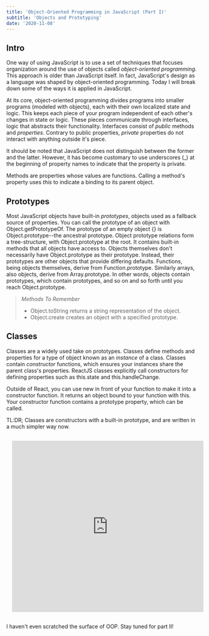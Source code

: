 ```yaml
---
title: 'Object-Oriented Programming in JavaScript (Part I)'
subtitle: 'Objects and Prototyping'
date: '2020-11-08'
---
```


<h2>Intro</h2>

One way of using JavaScript is to use a set of techniques that focuses organization around the use
of objects called <em>object-oriented programming</em>. This approach is older than JavaScript itself.
In fact, JavaScript's design as a language was shaped by object-oriented programming. Today I will
break down some of the ways it is applied in JavaScript.

At its core, object-oriented programming divides programs into smaller programs (modeled with objects), each with their own localized state and logic. This keeps each piece of your program independent of each other's changes in state or logic. These pieces communicate through interfaces, logic that abstracts their functionality. Interfaces consist of <em>public</em> methods and <em>properties</em>. Contrary to public properties, <em>private</em> properties do not interact with anything outside it's piece.

It should be noted that JavaScript does not distinguish between the former and the latter. However, it has become customary to use underscores (_) at the beginning of property names to indicate that the property is private. 

Methods are properties whose values are functions. Calling a method's property uses <em>this</em> to indicate a binding to its parent object.

<h2>Prototypes</h2>

Most JavaScript objects have built-in <em>prototypes</em>, objects used as a fallback source of properties. You can call the prototype of an object with <kdb>Object.getPrototypeOf</kdb>. The prototype of an empty object {} is <kdb>Object.prototype</kdb>--the ancestral prototype. Object prototype relations form a tree-structure, with <kdb>Object.prototype</kdb> at the root. It contains built-in methods that all objects have access to. Objects themselves don't necessarily have <kdb>Object.prototype</kdb> as their prototype. Instead, their prototypes are other objects that provide differing defaults. Functions, being objects themselves, derive from <kdb>Function.prototype</kdb>. Similarly arrays, also objects, derive from <kdb>Array.prototype</kdb>. In other words, objects contain prototypes, which contain prototypes, and so on and so forth until you reach <kdb>Object.prototype</kdb>.

> *Methods To Remember*
> * <kdb>Object.toString</kdb> returns a string representation of the object.
> * <kdb>Object.create</kdb> creates an object with a specified prototype.

<h2>Classes</h2>

Classes are a widely used take on prototypes. Classes define methods and properties for a type of object known as an <em>instance</em> of a class. Classes contain <em>constructor</em> functions, which ensures your instances share the parent class's properties. ReactJS classes explicitly call constructors for defining properties such as <kdb>this.state</kdb> and <kdb>this.handleChange</kdb>.

Outside of React, you can use <kdb>new</kdb> in front of your function to make it into a constructor function. It returns an object bound to your function with <kdb>this</kdb>. Your constructor function contains a <kdb>prototype</kdb> property, which can be called.

TL:DR; Classes are constructors with a built-in prototype, and are written in a much simpler way now.

<iframe
  src="https://carbon.now.sh/embed?bg=rgba%2820%2C20%2C57%2C1%29&t=synthwave-84&wt=none&l=javascript&ds=true&dsyoff=20px&dsblur=68px&wc=true&wa=true&pv=56px&ph=56px&ln=false&fl=1&fm=Hack&fs=14px&lh=133%25&si=false&es=2x&wm=false&code=class%2520Hamburger%2520%257B%250A%2520%2520constructor%28type%29%2520%257B%250A%2520%2520%2520%2520this.type%2520%253D%2520type%253B%250A%2520%2520%257D%250A%2520%2520order%28build%29%2520%257B%250A%2520%2520%2520%2520console.log%28%27Give%2520me%2520a%2520%2524%257Bthis.type%257D%252C%2520%2524%257Bbuild%257D%2560%29%250A%2520%2520%257D%250A%257D%250Alet%2520doubleMeat%2520%253D%2520new%2520Hamburger%28%27Double%2520Meat%27%29%253B%250Alet%2520fourByFour%2520%253D%2520new%2520Hamburger%28%27Four%2520by%2520Four%27%29%253B%250A%2520%2520"
  style="margin: 15px; width: 100%; height:450px; border:0; transform: scale(1); overflow:hidden; scroll-behavior: none;">
</iframe>

I haven't even scratched the surface of OOP. Stay tuned for part II!
